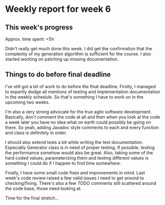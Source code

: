 # Weekly report for week 6
## This week's progress
Approx. time spent: <5h

Didn't really get much done this week. I did get the confirmation that the complexity of my generation algorithm is sufficient for the course. I also started working on patching up missing documentation.

## Things to do before final deadline

I've still got a bit of work to do before the final deadline. Firstly, I managed to expertly dodge all mentions of testing and implementation documentation in the weekly schedule. So that's something I have to work on in the upcoming two weeks.

I'm also a very strong advocate for the true agile software development. Basically, don't comment the code at all and then when you look at the code a week later you have no idea what on earth could possibly be going on there. So yeah, adding Javadoc style comments to each and every function and class is definitely in order.

I should also extend tests a bit while writing the test documentation. Especially Generator class is in need of proper testing. If possible, testing the performance somehow would also be great. Also, taking some of the hard coded values, parameterizing them and testing different values is something I could do if I happen to find time somewhere.

Finally, I have some small code fixes and improvements in mind. Last week's code review raised a few valid issues I need to get around to checking/fixing. There's also a few *TODO* comments still scattered around the code base, those need looking at. 

Time for the final stretch...